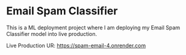 # Email Spam Classifier

This is a ML deployment project where I am deploying my Email Spam Classifier model into live production. 

Live Production UR: https://spam-email-4.onrender.com


